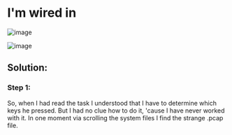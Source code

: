 <h1>I'm wired in</h1>

![image](https://github.com/YourCH0ICE/CTF-Write-ups/assets/127401530/edfab31f-b94d-4f49-9967-8c01ba150d6d)

![image](https://github.com/YourCH0ICE/CTF-Write-ups/assets/127401530/db31519b-4425-4cb1-83a0-9936bc845981)

<h2>Solution:</h2>

<h3>Step 1:</h3>

So, when I had read the task I understood that I have to determine which keys he pressed. But I had no clue how to do it, 'cause I have never worked with it. 
In one moment via scrolling the system files I find the strange .pcap file.





